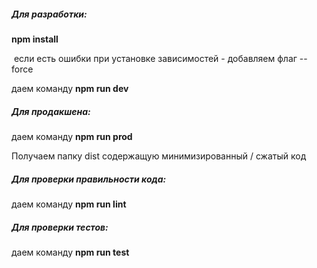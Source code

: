 ##### Для разработки:

**npm install**

 если есть ошибки при установке зависимостей - добавляем флаг --force

даем команду **npm run dev**

##### Для продакшена:

даем команду **npm run prod**

Получаем папку dist содержащую минимизированный / сжатый код

##### Для проверки правильности кода:

даем команду  **npm run lint**

##### Для проверки тестов:

даем команду  **npm run test**
